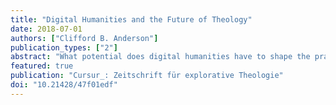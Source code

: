```yaml
---
title: "Digital Humanities and the Future of Theology"
date: 2018-07-01
authors: ["Clifford B. Anderson"]
publication_types: ["2"]
abstract: "What potential does digital humanities have to shape the practice of theology? Are there theological questions at stake? This essay is exploratory, aspiring to identify points of contact between the digital humanities and theology."
featured: true
publication: "Cursur_: Zeitschrift für explorative Theologie"
doi: "10.21428/47f01edf"
---
```


